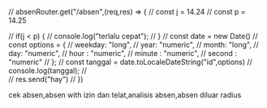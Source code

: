 // absenRouter.get("/absen",(req,res) => {
//     const j = 14.24
//     const p = 14.25

//     if(j < p) {
//         console.log("terlalu cepat");
//     }
//     const date = new Date()
//     const options = {
//         weekday: "long",
//         year: "numeric",
//         month: "long",
//         day: "numeric",
//         hour : "numeric",
//         minute : "numeric",
//         second : "numeric"
//     };
//     const tanggal = date.toLocaleDateString("id",options)
//     console.log(tanggal);
//    
//     res.send("hay")
// })

cek absen,absen with izin dan telat,analisis absen,absen diluar radius